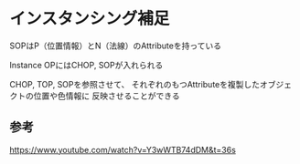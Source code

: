 # インスタンシング補足

SOPはP（位置情報）とN（法線）のAttributeを持っている

Instance OPにはCHOP, SOPが入れられる

CHOP, TOP, SOPを参照させて、
それぞれのもつAttributeを複製したオブジェクトの位置や色情報に
反映させることができる

## 参考

<https://www.youtube.com/watch?v=Y3wWTB74dDM&t=36s>
